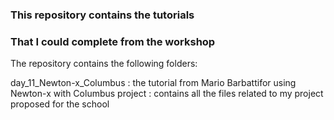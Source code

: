 ### This repository contains the tutorials 
### That I could complete from the workshop 

The repository contains the following folders:

day_11_Newton-x_Columbus : the tutorial from Mario Barbattifor using Newton-x with Columbus
project : contains all the files related to my project proposed for the school
